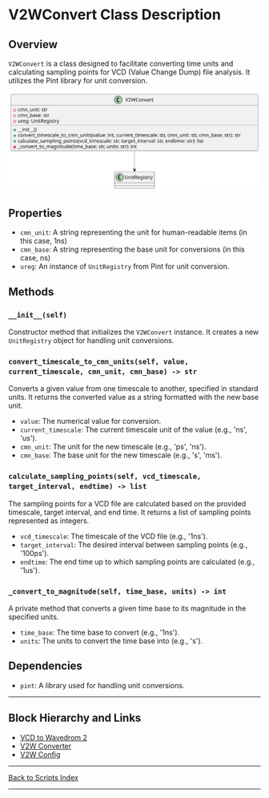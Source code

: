 # V2WConvert Class Description

## Overview

`V2WConvert` is a class designed to facilitate converting time units and calculating sampling points for VCD (Value Change Dump) file analysis. It utilizes the Pint library for unit conversion.

![VCD to Wavedrom 2, Convert](../../images_scripts_uml/V2WConvert.svg)

## Properties

- `cmn_unit`: A string representing the unit for human-readable items (in this case, 1ns)
- `cmn_base`: A string representing the base unit for conversions (in this case, ns)
- `ureg`: An instance of `UnitRegistry` from Pint for unit conversion.

## Methods

### `__init__(self)`

Constructor method that initializes the `V2WConvert` instance. It creates a new `UnitRegistry` object for handling unit conversions.

### `convert_timescale_to_cmn_units(self, value, current_timescale, cmn_unit, cmn_base) -> str`

Converts a given value from one timescale to another, specified in standard units. It returns the converted value as a string formatted with the new base unit.

- `value`: The numerical value for conversion.
- `current_timescale`: The current timescale unit of the value (e.g., 'ns', 'us').
- `cmn_unit`: The unit for the new timescale (e.g., 'ps', 'ns').
- `cmn_base`: The base unit for the new timescale (e.g., 's', 'ms').

### `calculate_sampling_points(self, vcd_timescale, target_interval, endtime) -> list`

The sampling points for a VCD file are calculated based on the provided timescale, target interval, and end time. It returns a list of sampling points represented as integers.

- `vcd_timescale`: The timescale of the VCD file (e.g., '1ns').
- `target_interval`: The desired interval between sampling points (e.g., '100ps').
- `endtime`: The end time up to which sampling points are calculated (e.g., '1us').

### `_convert_to_magnitude(self, time_base, units) -> int`

A private method that converts a given time base to its magnitude in the specified units.

- `time_base`: The time base to convert (e.g., '1ns').
- `units`: The units to convert the time base into (e.g., 's').

## Dependencies

- `pint`: A library used for handling unit conversions.

---

## Block Hierarchy and Links

- [VCD to Wavedrom 2](vcd2wavedrom2.md)
- [V2W Converter](v2wconvert.md)
- [V2W Config](v2wconfig.md)

---

[Back to Scripts Index](index.md)

---
